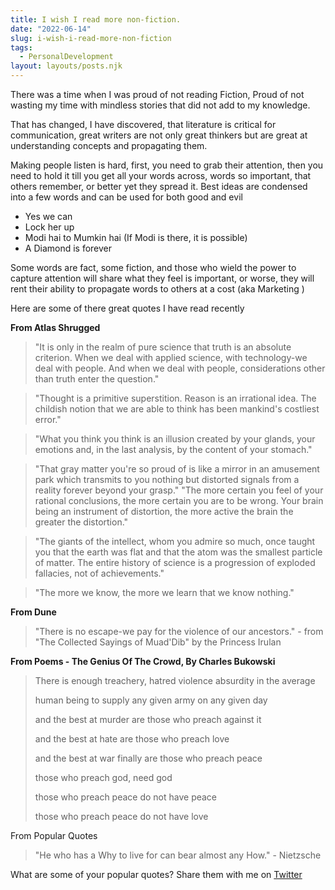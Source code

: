 ```yaml
---
title: I wish I read more non-fiction.
date: "2022-06-14"
slug: i-wish-i-read-more-non-fiction
tags: 
  - PersonalDevelopment
layout: layouts/posts.njk
---
```


There was a time when I was proud of not reading Fiction, Proud of not wasting my time with mindless stories that did not add to my knowledge. 

That has changed, I have discovered, that literature is critical for communication, great writers are not only great thinkers but are great at understanding concepts and propagating them.

Making people listen is hard, first, you need to grab their attention, then you need to hold it till you get all your words across, words so important, that others remember, or better yet they spread it. Best ideas are condensed into a few words and can be used for both good and evil 

- Yes we can
- Lock her up
- Modi hai to Mumkin hai (If Modi is there, it is possible)
- A Diamond is forever 

Some words are fact, some fiction, and those who wield the power to capture attention will share what they feel is important, or worse, they will rent their ability to propagate words to others at a cost (aka Marketing )

Here are some of there great quotes I have read recently

**From Atlas Shrugged**

> "It is only in the realm of pure science that truth is an absolute criterion. When we deal with applied science, with technology-we deal with people. And when we deal with people, considerations other than truth enter the question." 

> "Thought is a primitive superstition. Reason is an irrational idea. The childish notion that we are able to think has been mankind's costliest error."

> "What you think you think is an illusion created by your glands, your emotions and, in the last analysis, by the content of your stomach."

> "That gray matter you're so proud of is like a mirror in an amusement park which transmits to you nothing but distorted signals from a reality forever beyond your grasp." "The more certain you feel of your rational conclusions, the more certain you are to be wrong. Your brain being an instrument of distortion, the more active the brain the greater the distortion."

> "The giants of the intellect, whom you admire so much, once taught you that the earth was flat and that the atom was the smallest particle of matter. The entire history of science is a progression of exploded fallacies, not of achievements."

> "The more we know, the more we learn that we know nothing."

**From Dune**

> "There is no escape-we pay for the violence of our ancestors." - from "The Collected Sayings of Muad'Dib" by the Princess Irulan

**From Poems - The Genius Of The Crowd, By Charles Bukowski**  


> There is enough treachery, hatred violence absurdity in the average 
> 
> human being to supply any given army on any given day 
> 
> and the best at murder are those who preach against it 
> 
> and the best at hate are those who preach love 
> 
> and the best at war finally are those who preach peace 
> 
> those who preach god, need god 
> 
> those who preach peace do not have peace 
> 
> those who preach peace do not have love 

From Popular Quotes
> "He who has a Why to live for can bear almost any How."  - Nietzsche

What are some of your popular quotes? Share them with me on [Twitter](https://twitter.com/ravivyas84)
